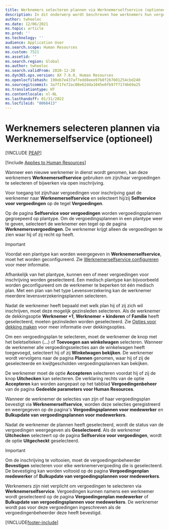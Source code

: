 ```yaml
---
title: Werknemers selecteren plannen via Werknemerselfservice (optioneel)
description: In dit onderwerp wordt beschreven hoe werknemers hun vergoedingen kunnen selecteren of bijwerken.
author: twheeloc
ms.date: 12/06/2021
ms.topic: article
ms.prod: ''
ms.technology: ''
audience: Application User
ms.search.scope: Human Resources
ms.custom: 7521
ms.assetid: ''
ms.search.region: Global
ms.author: twheeloc
ms.search.validFrom: 2020-12-28
ms.dyn365.ops.version: AX 7.0.0, Human Resources
ms.openlocfilehash: 190eb7e437af7edd8eee97b8f2b7601254cbd240
ms.sourcegitcommit: 3a7f1fe72ac08e62dda1045e0fb97f7174b69a25
ms.translationtype: HT
ms.contentlocale: nl-NL
ms.lasthandoff: 01/31/2022
ms.locfileid: "8066413"
---
```

# <a name="employees-select-plans-by-using-employee-self-service-optional"></a>Werknemers selecteren plannen via Werknemerselfservice (optioneel)


[!INCLUDE [PEAP](../includes/peap-2.md)]

[!include [Applies to Human Resources](../includes/applies-to-hr.md)]

Wanneer een nieuwe werknemer in dienst wordt genomen, kan deze werknemers **Werknemerselfservice** gebruiken om zijn/haar vergoedingen te selecteren of bijwerken via open inschrijving.

Voor toegang tot zijn/haar vergoedingen voor inschrijving gaat de werknemer naar **Werknemerselfservice** en selecteert hij/zij **Selfservice voor vergoedingen** op de tegel **Vergoedingen**.

Op de pagina **Selfservice voor vergoedingen** worden vergoedingsplannen gegroepeerd op plantype. Om de vergoedingsplannen in een plantype weer te geven, selecteert de werknemer een tegel op de pagina **Werknemersvergoedingen**. De werknemer krijgt alleen de vergoedingen te zien waar hij of zij recht op heeft.

> [!IMPORTANT]
> Voordat een plantype kan worden weergegeven in **Werknemerselfservice**, moet het worden geconfigureerd. Zie [Werknemerselfservice configureren](/hr-benefits-setup-employee-self-service.md) voor meer informatie.

Afhankelijk van het plantype, kunnen een of meer vergoedingen voor inschrijving worden geselecteerd. Een medisch plantype kan bijvoorbeeld worden geconfigureerd om de werknemer te beperken tot één medisch plan. Met een plan van het type Levensverzekering kan de werknemer meerdere levensverzekeringsplannen selecteren.

Nadat de werknemer heeft bepaald met welk plan hij of zij zich wil inschrijven, moet deze mogelijk gezinsleden selecteren. Als de werknemer de dekkingsoptie **Werknemer +1**, **Werknemer + kinderen** of **Familie** heeft geselecteerd, moeten gezinsleden worden geselecteerd. Zie [Opties voor dekking maken](/hr-benefits-setup-coverage-options.md) voor meer informatie over dekkingsopties.

Om een vergoedingsplan te selecteren, moet de werknemer de knop met het beletselteken (**...**) of **Toevoegen aan winkelwagen** selecteren. Wanneer de werknemer alle vergoedingsselecties aan de winkelwagen heeft toegevoegd, selecteert hij of zij **Winkelwagen bekijken**. De werknemer wordt vervolgens naar de pagina **Plannen** genomen, waar hij of zij de geselecteerde en kwijtgescholden vergoedingsplannen kan bekijken.

De werknemer moet de optie **Accepteren** selecteren voordat hij of zij de knop **Uitchecken** kan selecteren. De verklaring rechts van de optie **Accepteren** kan worden aangepast op het tabblad **Vergoedingenbeheer** van de pagina **Gedeelde parameters voor Human Resources**.

Wanneer de werknemer de selecties van zijn of haar vergoedingsplan bevestigt via **Werknemerselfservice**, worden deze selecties geregistreerd en weergegeven op de pagina's **Vergoedingsplannen voor medewerker** en **Bulkupdate van vergoedingsplannen voor medewerkers**.

Nadat de werknemer de plannen heeft geselecteerd, wordt de status van de vergoedingen weergegeven als **Geselecteerd**. Als de werknemer **Uitchecken** selecteert op de pagina **Selfservice voor vergoedingen**, wordt de optie **Uitgecheckt** geselecteerd.

> [!IMPORTANT]
> Om de inschrijving te voltooien, moet de vergoedingenbeheerder **Bevestigen** selecteren voor elke werknemervergoeding die is geselecteerd. De bevestiging kan worden voltooid op de pagina **Vergoedingenplan medewerker** of **Bulkupdate van vergoedingsplannen voor medewerkers**.
>

Werknemers zijn niet verplicht om vergoedingen te selecteren via **Werknemerselfservice**. Vergoedingen kunnen namens een werknemer wordt geselecteerd op de pagina **Vergoedingenplan medewerker** of **Bulkupdate van vergoedingsplannen voor medewerkers**. De werknemer wordt pas voor deze vergoedingen ingeschreven als de vergoedingenbeheerder deze heeft bevestigd.

[!INCLUDE[footer-include](../includes/footer-banner.md)]
